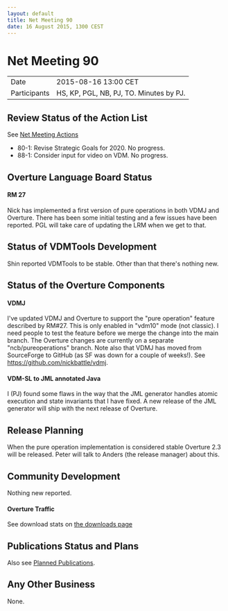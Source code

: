 ```yaml
---
layout: default
title: Net Meeting 90
date: 16 August 2015, 1300 CEST
---
```


<script src="https://code.jquery.com/jquery-1.11.1.min.js">
</script>
<script src="/javascripts/edit.js"></script>
<script>setEditButonNm();</script>

# Net Meeting 90

|||
|---|---|
| Date | 2015-08-16 13:00 CET |
| Participants | HS, KP, PGL, NB, PJ, TO.  Minutes by PJ. |


## Review Status of the Action List

See [Net Meeting Actions](https://github.com/overturetool/overturetool.github.io/issues?q=is%3Aopen+is%3Aissue+label%3A%22action+net-meeting%22)

* 80-1: Revise Strategic Goals for 2020. No progress.
* 88-1: Consider input for video on VDM. No progress.

## Overture Language Board Status

#### RM 27

Nick has implemented a first version of pure operations in both VDMJ and Overture. There has been some initial testing and a few issues have been reported. PGL will take care of updating the LRM when we get to that.


## Status of VDMTools Development

Shin reported VDMTools to be stable. Other than that there's nothing new.


##  Status of the Overture Components

#### VDMJ

I've updated VDMJ and Overture to support the "pure operation" feature described by RM#27. This is only enabled in "vdm10" mode (not classic). I need people to test the feature before we merge the change into the main branch. The Overture changes are currently on a separate "ncb/pureoperations" branch. Note also that VDMJ has moved from SourceForge to GitHub (as SF was down for a couple of weeks!). See https://github.com/nickbattle/vdmj.

#### VDM-SL to JML annotated Java

I (PJ) found some flaws in the way that the JML generator handles atomic execution and state invariants that I have fixed. A new release of the JML generator will ship with the next release of Overture.

##  Release Planning

When the pure operation implementation is considered stable Overture 2.3 will be released. Peter will talk to Anders (the release manager) about this.

##  Community Development

Nothing new reported.

#### Overture Traffic

See download stats on [the downloads page](https://www.overturetool.org/download/)

##  Publications Status and Plans

Also see [Planned Publications](https://www.overturetool.org/publications/PlannedPublications.html).

##  Any Other Business

None.

<div id="edit_page_div"></div>
